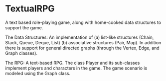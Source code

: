 # TextualRPG
A text based role-playing game, along with home-cooked data structures to support the game.

The Data Structures:
An implementation of (a) list-like structures (Chain, Stack, Queue, Deque, List) (b) associative structures (Pair, Map). 
In addition there is support for general directed graphs (through the Vertex, Edge, and Graph classes).

The RPG:
A text-based RPG. The class Player and its sub-classes implement players and characters in the game. The game scenario 
is modeled using the Graph class. 
